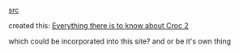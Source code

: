 [src](https://www.speedrun.com/users/Paulmall)

created this: [Everything there is to know about Croc 2](https://docs.google.com/document/d/14ZDhhvB0qRZ2UCqTnqAlsYnaRoreYJ2pOzj9CcTqGI0/edit?usp=sharing)

which could be incorporated into this site? and or be it's own thing